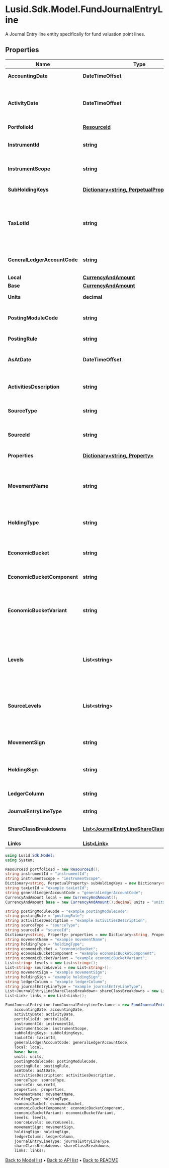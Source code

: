 # Lusid.Sdk.Model.FundJournalEntryLine
A Journal Entry line entity specifically for fund valuation point lines.

## Properties

Name | Type | Description | Notes
------------ | ------------- | ------------- | -------------
**AccountingDate** | **DateTimeOffset** | The Journal Entry Line accounting date. | 
**ActivityDate** | **DateTimeOffset** | The actual date of the activity. Differs from the accounting date when creating journals that would occur in a closed period. | 
**PortfolioId** | [**ResourceId**](ResourceId.md) |  | 
**InstrumentId** | **string** | To indicate the instrument of the transaction that the Journal Entry Line posted for, if applicable. | 
**InstrumentScope** | **string** | The scope in which the Journal Entry Line instrument is in. | 
**SubHoldingKeys** | [**Dictionary&lt;string, PerpetualProperty&gt;**](PerpetualProperty.md) | The sub-holding properties which are part of the AccountingKey. | [optional] 
**TaxLotId** | **string** | If the holding type is &#39;B&#39; (settled cash balance), this is 1. Otherwise, this is the ID of a tax lot if applicable, or the source ID of the original transaction if not. | [optional] 
**GeneralLedgerAccountCode** | **string** | The code of the account in the general ledger the Journal Entry was posted to. | 
**Local** | [**CurrencyAndAmount**](CurrencyAndAmount.md) |  | 
**Base** | [**CurrencyAndAmount**](CurrencyAndAmount.md) |  | 
**Units** | **decimal** | Units held for the Journal Entry Line. | 
**PostingModuleCode** | **string** | The code of the posting module where the posting rules derived the Journal Entry lines. | [optional] 
**PostingRule** | **string** | The rule generating the Journal Entry Line. | 
**AsAtDate** | **DateTimeOffset** | The corresponding input date and time of the Transaction generating the Journal Entry Line. | 
**ActivitiesDescription** | **string** | This would be the description of the business activities this Journal Entry Line is for. | [optional] 
**SourceType** | **string** | So far are 4 types: LusidTxn, LusidValuation, Manual and External. | 
**SourceId** | **string** | For the Lusid Source Type this will be the txn Id. For the rest will be what the user populates. | 
**Properties** | [**Dictionary&lt;string, Property&gt;**](Property.md) | A set of properties for the Abor. | [optional] 
**MovementName** | **string** | If the JE Line is generated from a transaction, the name of the side in the transaction type&#39;s movement. If from a valuation, this is &#39;MarkToMarket&#39;. | [optional] 
**HoldingType** | **string** | One of the LUSID holding types such as &#39;P&#39; for position or &#39;B&#39; for settled cash balance. | 
**EconomicBucket** | **string** | LUSID automatically categorises a JE Line into a broad economic bucket such as &#39;NA_Cost&#39; or &#39;PL_RealPriceGL&#39;. | 
**EconomicBucketComponent** | **string** | Sub bucket of the economic bucket. | [optional] 
**EconomicBucketVariant** | **string** | Categorisation of a Mark-to-market journal entry line into LongTerm or ShortTerm based on whether the ActivityDate is more than a year after the purchase trade date or not. | [optional] 
**Levels** | **List&lt;string&gt;** | Resolved data from the general ledger profile where the GeneralLedgerProfileCode is specified in the GetJournalEntryLines request body. | [optional] 
**SourceLevels** | **List&lt;string&gt;** | Source data from the general ledger profile where the GeneralLedgerProfileCode is specified in the GetJournalEntryLines request body. | [optional] 
**MovementSign** | **string** | Indicates if the Journal Entry Line corresponds to a Long or Short movement. | [optional] 
**HoldingSign** | **string** | Indicates if the Journal Entry Line is operating against a Long or Short holding. | [optional] 
**LedgerColumn** | **string** | Indicates if the Journal Entry Line is credit or debit. | [optional] 
**JournalEntryLineType** | **string** | Indicates the Journal Entry Line type | [optional] 
**ShareClassBreakdowns** | [**List&lt;JournalEntryLineShareClassBreakdown&gt;**](JournalEntryLineShareClassBreakdown.md) | Share Class breakdown data for this Journal Entry Line. | [optional] 
**Links** | [**List&lt;Link&gt;**](Link.md) |  | [optional] 

```csharp
using Lusid.Sdk.Model;
using System;

ResourceId portfolioId = new ResourceId();
string instrumentId = "instrumentId";
string instrumentScope = "instrumentScope";
Dictionary<string, PerpetualProperty> subHoldingKeys = new Dictionary<string, PerpetualProperty>();
string taxLotId = "example taxLotId";
string generalLedgerAccountCode = "generalLedgerAccountCode";
CurrencyAndAmount local = new CurrencyAndAmount();
CurrencyAndAmount base = new CurrencyAndAmount();decimal units = "units";

string postingModuleCode = "example postingModuleCode";
string postingRule = "postingRule";
string activitiesDescription = "example activitiesDescription";
string sourceType = "sourceType";
string sourceId = "sourceId";
Dictionary<string, Property> properties = new Dictionary<string, Property>();
string movementName = "example movementName";
string holdingType = "holdingType";
string economicBucket = "economicBucket";
string economicBucketComponent = "example economicBucketComponent";
string economicBucketVariant = "example economicBucketVariant";
List<string> levels = new List<string>();
List<string> sourceLevels = new List<string>();
string movementSign = "example movementSign";
string holdingSign = "example holdingSign";
string ledgerColumn = "example ledgerColumn";
string journalEntryLineType = "example journalEntryLineType";
List<JournalEntryLineShareClassBreakdown> shareClassBreakdowns = new List<JournalEntryLineShareClassBreakdown>();
List<Link> links = new List<Link>();

FundJournalEntryLine fundJournalEntryLineInstance = new FundJournalEntryLine(
    accountingDate: accountingDate,
    activityDate: activityDate,
    portfolioId: portfolioId,
    instrumentId: instrumentId,
    instrumentScope: instrumentScope,
    subHoldingKeys: subHoldingKeys,
    taxLotId: taxLotId,
    generalLedgerAccountCode: generalLedgerAccountCode,
    local: local,
    base: base,
    units: units,
    postingModuleCode: postingModuleCode,
    postingRule: postingRule,
    asAtDate: asAtDate,
    activitiesDescription: activitiesDescription,
    sourceType: sourceType,
    sourceId: sourceId,
    properties: properties,
    movementName: movementName,
    holdingType: holdingType,
    economicBucket: economicBucket,
    economicBucketComponent: economicBucketComponent,
    economicBucketVariant: economicBucketVariant,
    levels: levels,
    sourceLevels: sourceLevels,
    movementSign: movementSign,
    holdingSign: holdingSign,
    ledgerColumn: ledgerColumn,
    journalEntryLineType: journalEntryLineType,
    shareClassBreakdowns: shareClassBreakdowns,
    links: links);
```

[Back to Model list](../README.md#documentation-for-models) &#8226; [Back to API list](../README.md#documentation-for-api-endpoints) &#8226; [Back to README](../README.md)
